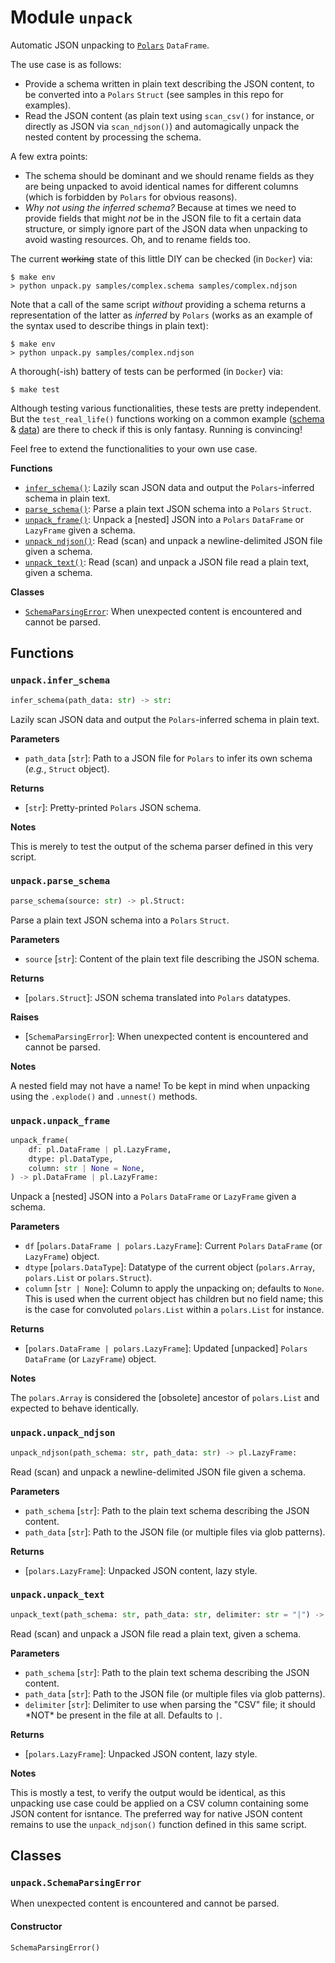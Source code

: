 # Module `unpack`

Automatic JSON unpacking to [`Polars`](https://pola.rs) `DataFrame`.

The use case is as follows:

- Provide a schema written in plain text describing the JSON content, to be converted
  into a `Polars` `Struct` (see samples in this repo for examples).
- Read the JSON content (as plain text using `scan_csv()` for instance, or directly as
  JSON via `scan_ndjson()`) and automagically unpack the nested content by processing
  the schema.

A few extra points:

- The schema should be dominant and we should rename fields as they are being unpacked
  to avoid identical names for different columns (which is forbidden by `Polars` for
  obvious reasons).
- _Why not using the inferred schema?_ Because at times we need to provide fields that
  might _not_ be in the JSON file to fit a certain data structure, or simply ignore part
  of the JSON data when unpacking to avoid wasting resources. Oh, and to rename fields
  too.

The current ~~working~~ state of this little DIY can be checked (in `Docker`) via:

```shell
$ make env
> python unpack.py samples/complex.schema samples/complex.ndjson
```

Note that a call of the same script _without_ providing a schema returns a
representation of the latter as _inferred_ by `Polars` (works as an example of the
syntax used to describe things in plain text):

```shell
$ make env
> python unpack.py samples/complex.ndjson
```

A thorough(-ish) battery of tests can be performed (in `Docker`) via:

```shell
$ make test
```

Although testing various functionalities, these tests are pretty independent. But the
`test_real_life()` functions working on a common example
([schema](/samples/complex.schema) & [data](/samples/complex.ndjson)) are there to check
if this is only fantasy. Running is convincing!

Feel free to extend the functionalities to your own use case.

**Functions**

- [`infer_schema()`](#unpackinfer_schema): Lazily scan JSON data and output the
  `Polars`-inferred schema in plain text.
- [`parse_schema()`](#unpackparse_schema): Parse a plain text JSON schema into a
  `Polars` `Struct`.
- [`unpack_frame()`](#unpackunpack_frame): Unpack a \[nested\] JSON into a `Polars`
  `DataFrame` or `LazyFrame` given a schema.
- [`unpack_ndjson()`](#unpackunpack_ndjson): Read (scan) and unpack a newline-delimited
  JSON file given a schema.
- [`unpack_text()`](#unpackunpack_text): Read (scan) and unpack a JSON file read a plain
  text, given a schema.

**Classes**

- [`SchemaParsingError`](#unpackschemaparsingerror): When unexpected content is
  encountered and cannot be parsed.

## Functions

### `unpack.infer_schema`

```python
infer_schema(path_data: str) -> str:
```

Lazily scan JSON data and output the `Polars`-inferred schema in plain text.

**Parameters**

- `path_data` \[`str`\]: Path to a JSON file for `Polars` to infer its own schema
  (_e.g._, `Struct` object).

**Returns**

- \[`str`\]: Pretty-printed `Polars` JSON schema.

**Notes**

This is merely to test the output of the schema parser defined in this very script.

### `unpack.parse_schema`

```python
parse_schema(source: str) -> pl.Struct:
```

Parse a plain text JSON schema into a `Polars` `Struct`.

**Parameters**

- `source` \[`str`\]: Content of the plain text file describing the JSON schema.

**Returns**

- \[`polars.Struct`\]: JSON schema translated into `Polars` datatypes.

**Raises**

- \[`SchemaParsingError`\]: When unexpected content is encountered and cannot be parsed.

**Notes**

A nested field may not have a name! To be kept in mind when unpacking using the
`.explode()` and `.unnest()` methods.

### `unpack.unpack_frame`

```python
unpack_frame(
    df: pl.DataFrame | pl.LazyFrame,
    dtype: pl.DataType,
    column: str | None = None,
) -> pl.DataFrame | pl.LazyFrame:
```

Unpack a \[nested\] JSON into a `Polars` `DataFrame` or `LazyFrame` given a schema.

**Parameters**

- `df` \[`polars.DataFrame | polars.LazyFrame`\]: Current `Polars` `DataFrame` (or
  `LazyFrame`) object.
- `dtype` \[`polars.DataType`\]: Datatype of the current object (`polars.Array`,
  `polars.List` or `polars.Struct`).
- `column` \[`str | None`\]: Column to apply the unpacking on; defaults to `None`. This
  is used when the current object has children but no field name; this is the case for
  convoluted `polars.List` within a `polars.List` for instance.

**Returns**

- \[`polars.DataFrame | polars.LazyFrame`\]: Updated \[unpacked\] `Polars` `DataFrame`
  (or `LazyFrame`) object.

**Notes**

The `polars.Array` is considered the \[obsolete\] ancestor of `polars.List` and expected
to behave identically.

### `unpack.unpack_ndjson`

```python
unpack_ndjson(path_schema: str, path_data: str) -> pl.LazyFrame:
```

Read (scan) and unpack a newline-delimited JSON file given a schema.

**Parameters**

- `path_schema` \[`str`\]: Path to the plain text schema describing the JSON content.
- `path_data` \[`str`\]: Path to the JSON file (or multiple files via glob patterns).

**Returns**

- \[`polars.LazyFrame`\]: Unpacked JSON content, lazy style.

### `unpack.unpack_text`

```python
unpack_text(path_schema: str, path_data: str, delimiter: str = "|") -> pl.LazyFrame:
```

Read (scan) and unpack a JSON file read a plain text, given a schema.

**Parameters**

- `path_schema` \[`str`\]: Path to the plain text schema describing the JSON content.
- `path_data` \[`str`\]: Path to the JSON file (or multiple files via glob patterns).
- `delimiter` \[`str`\]: Delimiter to use when parsing the "CSV" file; it should \*NOT\*
  be present in the file at all. Defaults to `|`.

**Returns**

- \[`polars.LazyFrame`\]: Unpacked JSON content, lazy style.

**Notes**

This is mostly a test, to verify the output would be identical, as this unpacking use
case could be applied on a CSV column containing some JSON content for isntance. The
preferred way for native JSON content remains to use the `unpack_ndjson()` function
defined in this same script.

## Classes

### `unpack.SchemaParsingError`

When unexpected content is encountered and cannot be parsed.

#### Constructor

```python
SchemaParsingError()
```
